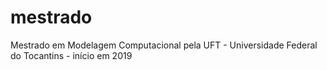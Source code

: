 # mestrado
Mestrado em Modelagem Computacional pela UFT - Universidade Federal do Tocantins - início em 2019

